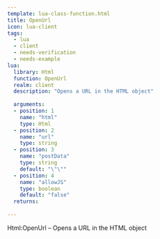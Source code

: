 ```yaml
---
template: lua-class-function.html
title: OpenUrl
icon: lua-client
tags:
  - lua
  - client
  - needs-verification
  - needs-example
lua:
  library: Html
  function: OpenUrl
  realm: client
  description: "Opens a URL in the HTML object"
  
  arguments:
  - position: 1
    name: "html"
    type: Html
  - position: 2
    name: "url"
    type: string
  - position: 3
    name: "postData"
    type: string
    default: "\"\""
  - position: 4
    name: "allowJS"
    type: boolean
    default: "false"
  returns:
    
---
```


<div class="lua__search__keywords">
Html:OpenUrl &#x2013; Opens a URL in the HTML object
</div>
